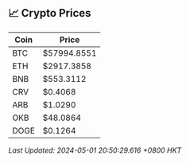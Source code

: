 ## 📈 Crypto Prices

| Coin | Price |
| ---- | ----- |
| BTC | $57994.8551 |
| ETH | $2917.3858 |
| BNB | $553.3112 |
| CRV | $0.4068 |
| ARB | $1.0290 |
| OKB | $48.0864 |
| DOGE | $0.1264 |

_Last Updated: 2024-05-01 20:50:29.616 +0800 HKT_